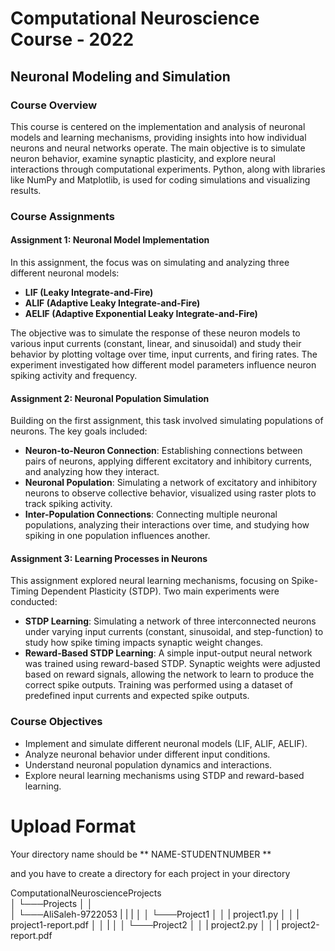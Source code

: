 # Computational Neuroscience Course - 2022  
## Neuronal Modeling and Simulation

### Course Overview
This course is centered on the implementation and analysis of neuronal models and learning mechanisms, providing insights into how individual neurons and neural networks operate. The main objective is to simulate neuron behavior, examine synaptic plasticity, and explore neural interactions through computational experiments. Python, along with libraries like NumPy and Matplotlib, is used for coding simulations and visualizing results.

### Course Assignments

#### **Assignment 1: Neuronal Model Implementation**
In this assignment, the focus was on simulating and analyzing three different neuronal models:

- **LIF (Leaky Integrate-and-Fire)**
- **ALIF (Adaptive Leaky Integrate-and-Fire)**
- **AELIF (Adaptive Exponential Leaky Integrate-and-Fire)**

The objective was to simulate the response of these neuron models to various input currents (constant, linear, and sinusoidal) and study their behavior by plotting voltage over time, input currents, and firing rates. The experiment investigated how different model parameters influence neuron spiking activity and frequency.

#### **Assignment 2: Neuronal Population Simulation**
Building on the first assignment, this task involved simulating populations of neurons. The key goals included:

- **Neuron-to-Neuron Connection**: Establishing connections between pairs of neurons, applying different excitatory and inhibitory currents, and analyzing how they interact.
- **Neuronal Population**: Simulating a network of excitatory and inhibitory neurons to observe collective behavior, visualized using raster plots to track spiking activity.
- **Inter-Population Connections**: Connecting multiple neuronal populations, analyzing their interactions over time, and studying how spiking in one population influences another.

#### **Assignment 3: Learning Processes in Neurons**
This assignment explored neural learning mechanisms, focusing on Spike-Timing Dependent Plasticity (STDP). Two main experiments were conducted:

- **STDP Learning**: Simulating a network of three interconnected neurons under varying input currents (constant, sinusoidal, and step-function) to study how spike timing impacts synaptic weight changes.
- **Reward-Based STDP Learning**: A simple input-output neural network was trained using reward-based STDP. Synaptic weights were adjusted based on reward signals, allowing the network to learn to produce the correct spike outputs. Training was performed using a dataset of predefined input currents and expected spike outputs.

### Course Objectives
- Implement and simulate different neuronal models (LIF, ALIF, AELIF).
- Analyze neuronal behavior under different input conditions.
- Understand neuronal population dynamics and interactions.
- Explore neural learning mechanisms using STDP and reward-based learning.

# Upload Format
Your directory name should be ** NAME-STUDENTNUMBER **

and you have to create a directory for each project in your directory

ComputationalNeuroscienceProjects    
│
└───Projects
│   │   
│   └───AliSaleh-9722053
|       |      |
│       │      └───Project1
│       │      |    project1.py
│       │      |    project1-report.pdf
│       │      |
│       │      └───Project2
│       │      |    project2.py
│       │      |    project2-report.pdf

```
